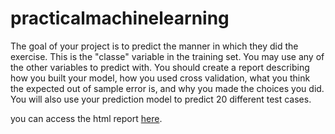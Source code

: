 # practicalmachinelearning

The goal of your project is to predict the manner in which they did the exercise. This is the "classe" variable in the training set. You may use any of the other variables to predict with. You should create a report describing how you built your model, how you used cross validation, what you think the expected out of sample error is, and why you made the choices you did. You will also use your prediction model to predict 20 different test cases.

you can access the html report [here](http://htmlpreview.github.com/?https://github.com/ashu1979/practicalmachinelearning/blob/gh-pages/Prediction.html).